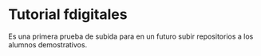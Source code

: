 # Tutorial fdigitales 

Es una primera prueba de subida para en un futuro subir repositorios a los alumnos demostrativos.
